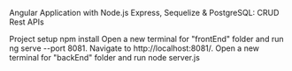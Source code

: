 Angular Application with Node.js Express, Sequelize & PostgreSQL: CRUD Rest APIs

Project setup
npm install
Open a new terminal for "frontEnd" folder and run ng serve --port 8081. Navigate to http://localhost:8081/.
Open a new terminal for "backEnd" folder and run node server.js
